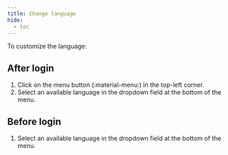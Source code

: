 ```yaml
---
title: Change language
hide:
  - toc
---
```


To customize the language:

## After login

1. Click on the menu button (:material-menu:) in the top-left corner.
2. Select an available language in the dropdown field at the bottom of the menu.

## Before login

1. Select an available language in the dropdown field at the bottom of the menu.
